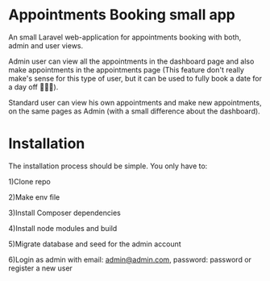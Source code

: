# Appointments Booking small app

An small Laravel web-application for appointments booking with both, admin and user views.

Admin user can view all the appointments in the dashboard page and also make appointments in the appointments page (This feature don't really make's sense for this type of user, but it can be used to fully book a date for a day off 🤷🏻‍♂️).

Standard user can view his own appointments and make new appointments, on the same pages as Admin (with a small difference about the dashboard).

# Installation

The installation process should be simple. You only have to:

1)Clone repo

2)Make env file

3)Install Composer dependencies

4)Install node modules and build

5)Migrate database and seed for the admin account

6)Login as admin with email: admin@admin.com, password: password or register a new user



